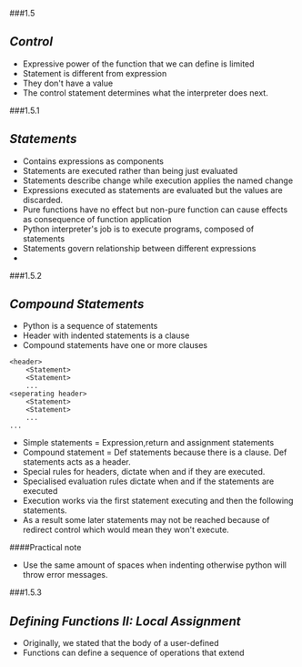 ###1.5


***Control***
-

- Expressive power of the function that we can define is limited
- Statement is different from expression 
- They don't have a value 
- The control statement determines what the interpreter does next.

###1.5.1


***Statements***
-

- Contains expressions as components 
- Statements are executed rather than being just evaluated
- Statements describe change while execution applies the named change
- Expressions executed as statements are evaluated but the values are discarded.
- Pure functions have no effect but non-pure function can cause effects as consequence of function application
- Python interpreter's job is to execute programs, composed of statements
- Statements govern relationship between different expressions
- 

###1.5.2

***Compound Statements***
-

- Python is a sequence of statements 
- Header with indented statements is a clause
- Compound statements have one or more clauses

``` 
<header>
    <Statement>
    <Statement>
    ...
<seperating header>
    <Statement>
    <Statement>
    ...
...
```

- Simple statements = Expression,return and assignment statements 
- Compound statement = Def statements because there is a clause. Def statements acts as a header.
- Special rules for headers, dictate when and if they are executed. 
- Specialised evaluation rules dictate when and if the statements are executed
- Execution works via the first statement executing and then the following statements.
- As a result some later statements may not be reached because of redirect control which would mean they won't execute.

####Practical note

- Use the same amount of spaces when indenting otherwise python will throw error messages. 

###1.5.3

***Defining Functions II: Local Assignment***
-

- Originally, we stated that the body of a user-defined
- Functions can define a sequence of operations that extend 






















